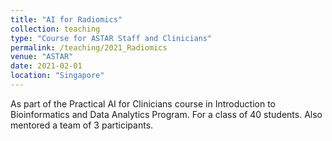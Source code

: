 ```yaml
---
title: "AI for Radiomics"
collection: teaching
type: "Course for ASTAR Staff and Clinicians"
permalink: /teaching/2021_Radiomics
venue: "ASTAR"
date: 2021-02-01
location: "Singapore"
---
```


As part of the Practical AI for Clinicians course in Introduction to Bioinformatics and Data Analytics Program. For a class of 40 students. Also mentored a team of 3 participants. 